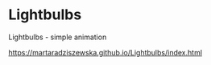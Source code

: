 # Lightbulbs
Lightbulbs - simple animation 

https://martaradziszewska.github.io/Lightbulbs/index.html
